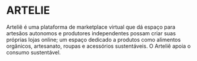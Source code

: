# ARTELIE
Arteliê é uma plataforma de marketplace virtual que dá espaço para artesãos autonomos e produtores independentes possam criar suas próprias lojas online; um espaço dedicado a produtos como alimentos orgânicos, artesanato, roupas e acessórios sustentáveis. O Arteliê apoia o consumo sustentável.
